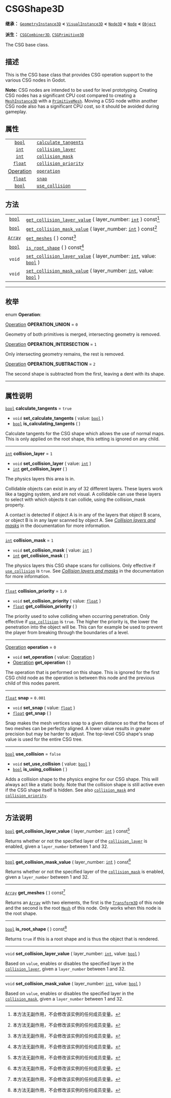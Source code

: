 <!-- ⚠ 请勿编辑本文件 ⚠ -->
<!-- 本文档使用脚本从 WeDot 引擎源码仓库生成。 -->
<!-- 生成脚本：https://github.com/WeDot-Engine/WeDot/tree/4.3/doc/tools/make_md.py； -->
<!-- 原文件：https://github.com/WeDot-Engine/WeDot/tree/4.3/modules/csg/doc_classes/CSGShape3D.xml。 -->

<div id="_class_csgshape3d"></div>

# CSGShape3D

**继承：** [`GeometryInstance3D`](class_geometryinstance3d.md) **<** [`VisualInstance3D`](class_visualinstance3d.md) **<** [`Node3D`](class_node3d.md) **<** [`Node`](class_node.md) **<** [`Object`](class_object.md)

**派生：** [`CSGCombiner3D`](class_csgcombiner3d.md), [`CSGPrimitive3D`](class_csgprimitive3d.md)

The CSG base class.

## 描述

This is the CSG base class that provides CSG operation support to the various CSG nodes in Godot.

 **Note:** CSG nodes are intended to be used for level prototyping. Creating CSG nodes has a significant CPU cost compared to creating a [`MeshInstance3D`](class_meshinstance3d.md) with a [`PrimitiveMesh`](class_primitivemesh.md). Moving a CSG node within another CSG node also has a significant CPU cost, so it should be avoided during gameplay.

## 属性

|||
|:-:|:--|
| [`bool`](class_bool.md)                 | [`calculate_tangents`](class_csgshape3d.md#class_csgshape3d_property_calculate_tangents) | ``true``  |
| [`int`](class_int.md)                   | [`collision_layer`](class_csgshape3d.md#class_csgshape3d_property_collision_layer)       | ``1``     |
| [`int`](class_int.md)                   | [`collision_mask`](class_csgshape3d.md#class_csgshape3d_property_collision_mask)         | ``1``     |
| [`float`](class_float.md)               | [`collision_priority`](class_csgshape3d.md#class_csgshape3d_property_collision_priority) | ``1.0``   |
| [Operation](#enum_csgshape3d_operation) | [`operation`](class_csgshape3d.md#class_csgshape3d_property_operation)                   | ``0``     |
| [`float`](class_float.md)               | [`snap`](class_csgshape3d.md#class_csgshape3d_property_snap)                             | ``0.001`` |
| [`bool`](class_bool.md)                 | [`use_collision`](class_csgshape3d.md#class_csgshape3d_property_use_collision)           | ``false`` |

## 方法

|||
|:-:|:--|
| [`bool`](class_bool.md)   | [`get_collision_layer_value`](class_csgshape3d.md#class_csgshape3d_method_get_collision_layer_value) ( layer_number: [`int`](class_int.md) ) const[^const]                   |
| [`bool`](class_bool.md)   | [`get_collision_mask_value`](class_csgshape3d.md#class_csgshape3d_method_get_collision_mask_value) ( layer_number: [`int`](class_int.md) ) const[^const]                     |
| [`Array`](class_array.md) | [`get_meshes`](class_csgshape3d.md#class_csgshape3d_method_get_meshes) ( ) const[^const]                                                                                     |
| [`bool`](class_bool.md)   | [`is_root_shape`](class_csgshape3d.md#class_csgshape3d_method_is_root_shape) ( ) const[^const]                                                                               |
| `void`                    | [`set_collision_layer_value`](class_csgshape3d.md#class_csgshape3d_method_set_collision_layer_value) ( layer_number: [`int`](class_int.md), value: [`bool`](class_bool.md) ) |
| `void`                    | [`set_collision_mask_value`](class_csgshape3d.md#class_csgshape3d_method_set_collision_mask_value) ( layer_number: [`int`](class_int.md), value: [`bool`](class_bool.md) )   |

<!-- rst-class:: classref-section-separator -->

---

## 枚举

<div id="_class_enum_csgshape3d_operation"></div>

enum **Operation**: <div id="enum_csgshape3d_operation"></div>

<div id="_class_csgshape3d_constant_operation_union"></div>

[Operation](#enum_csgshape3d_operation) **OPERATION_UNION** = ``0``

Geometry of both primitives is merged, intersecting geometry is removed.

<div id="_class_csgshape3d_constant_operation_intersection"></div>

[Operation](#enum_csgshape3d_operation) **OPERATION_INTERSECTION** = ``1``

Only intersecting geometry remains, the rest is removed.

<div id="_class_csgshape3d_constant_operation_subtraction"></div>

[Operation](#enum_csgshape3d_operation) **OPERATION_SUBTRACTION** = ``2``

The second shape is subtracted from the first, leaving a dent with its shape.

<!-- rst-class:: classref-section-separator -->

---

## 属性说明

<div id="_class_csgshape3d_property_calculate_tangents"></div>

[`bool`](class_bool.md) **calculate_tangents** = ``true`` <div id="class_csgshape3d_property_calculate_tangents"></div>

- `void` **set_calculate_tangents** ( value: [`bool`](class_bool.md) )
- [`bool`](class_bool.md) **is_calculating_tangents** ( )

Calculate tangents for the CSG shape which allows the use of normal maps. This is only applied on the root shape, this setting is ignored on any child.

<!-- rst-class:: classref-item-separator -->

---

<div id="_class_csgshape3d_property_collision_layer"></div>

[`int`](class_int.md) **collision_layer** = ``1`` <div id="class_csgshape3d_property_collision_layer"></div>

- `void` **set_collision_layer** ( value: [`int`](class_int.md) )
- [`int`](class_int.md) **get_collision_layer** ( )

The physics layers this area is in.

Collidable objects can exist in any of 32 different layers. These layers work like a tagging system, and are not visual. A collidable can use these layers to select with which objects it can collide, using the collision_mask property.

A contact is detected if object A is in any of the layers that object B scans, or object B is in any layer scanned by object A. See [*Collision layers and masks*](../tutorials/physics/physics_introduction.md#collision-layers-and-masks) in the documentation for more information.

<!-- rst-class:: classref-item-separator -->

---

<div id="_class_csgshape3d_property_collision_mask"></div>

[`int`](class_int.md) **collision_mask** = ``1`` <div id="class_csgshape3d_property_collision_mask"></div>

- `void` **set_collision_mask** ( value: [`int`](class_int.md) )
- [`int`](class_int.md) **get_collision_mask** ( )

The physics layers this CSG shape scans for collisions. Only effective if [`use_collision`](class_csgshape3d.md#class_csgshape3d_property_use_collision) is `true`. See [*Collision layers and masks*](../tutorials/physics/physics_introduction.md#collision-layers-and-masks) in the documentation for more information.

<!-- rst-class:: classref-item-separator -->

---

<div id="_class_csgshape3d_property_collision_priority"></div>

[`float`](class_float.md) **collision_priority** = ``1.0`` <div id="class_csgshape3d_property_collision_priority"></div>

- `void` **set_collision_priority** ( value: [`float`](class_float.md) )
- [`float`](class_float.md) **get_collision_priority** ( )

The priority used to solve colliding when occurring penetration. Only effective if [`use_collision`](class_csgshape3d.md#class_csgshape3d_property_use_collision) is `true`. The higher the priority is, the lower the penetration into the object will be. This can for example be used to prevent the player from breaking through the boundaries of a level.

<!-- rst-class:: classref-item-separator -->

---

<div id="_class_csgshape3d_property_operation"></div>

[Operation](#enum_csgshape3d_operation) **operation** = ``0`` <div id="class_csgshape3d_property_operation"></div>

- `void` **set_operation** ( value: [Operation](#enum_csgshape3d_operation) )
- [Operation](#enum_csgshape3d_operation) **get_operation** ( )

The operation that is performed on this shape. This is ignored for the first CSG child node as the operation is between this node and the previous child of this nodes parent.

<!-- rst-class:: classref-item-separator -->

---

<div id="_class_csgshape3d_property_snap"></div>

[`float`](class_float.md) **snap** = ``0.001`` <div id="class_csgshape3d_property_snap"></div>

- `void` **set_snap** ( value: [`float`](class_float.md) )
- [`float`](class_float.md) **get_snap** ( )

Snap makes the mesh vertices snap to a given distance so that the faces of two meshes can be perfectly aligned. A lower value results in greater precision but may be harder to adjust. The top-level CSG shape's snap value is used for the entire CSG tree.

<!-- rst-class:: classref-item-separator -->

---

<div id="_class_csgshape3d_property_use_collision"></div>

[`bool`](class_bool.md) **use_collision** = ``false`` <div id="class_csgshape3d_property_use_collision"></div>

- `void` **set_use_collision** ( value: [`bool`](class_bool.md) )
- [`bool`](class_bool.md) **is_using_collision** ( )

Adds a collision shape to the physics engine for our CSG shape. This will always act like a static body. Note that the collision shape is still active even if the CSG shape itself is hidden. See also [`collision_mask`](class_csgshape3d.md#class_csgshape3d_property_collision_mask) and [`collision_priority`](class_csgshape3d.md#class_csgshape3d_property_collision_priority).

<!-- rst-class:: classref-section-separator -->

---

## 方法说明

<div id="_class_csgshape3d_method_get_collision_layer_value"></div>

[`bool`](class_bool.md) **get_collision_layer_value** ( layer_number: [`int`](class_int.md) ) const[^const]<div id="class_csgshape3d_method_get_collision_layer_value"></div>

Returns whether or not the specified layer of the [`collision_layer`](class_csgshape3d.md#class_csgshape3d_property_collision_layer) is enabled, given a `layer_number` between 1 and 32.

<!-- rst-class:: classref-item-separator -->

---

<div id="_class_csgshape3d_method_get_collision_mask_value"></div>

[`bool`](class_bool.md) **get_collision_mask_value** ( layer_number: [`int`](class_int.md) ) const[^const]<div id="class_csgshape3d_method_get_collision_mask_value"></div>

Returns whether or not the specified layer of the [`collision_mask`](class_csgshape3d.md#class_csgshape3d_property_collision_mask) is enabled, given a `layer_number` between 1 and 32.

<!-- rst-class:: classref-item-separator -->

---

<div id="_class_csgshape3d_method_get_meshes"></div>

[`Array`](class_array.md) **get_meshes** ( ) const[^const]<div id="class_csgshape3d_method_get_meshes"></div>

Returns an [`Array`](class_array.md) with two elements, the first is the [`Transform3D`](class_transform3d.md) of this node and the second is the root [`Mesh`](class_mesh.md) of this node. Only works when this node is the root shape.

<!-- rst-class:: classref-item-separator -->

---

<div id="_class_csgshape3d_method_is_root_shape"></div>

[`bool`](class_bool.md) **is_root_shape** ( ) const[^const]<div id="class_csgshape3d_method_is_root_shape"></div>

Returns `true` if this is a root shape and is thus the object that is rendered.

<!-- rst-class:: classref-item-separator -->

---

<div id="_class_csgshape3d_method_set_collision_layer_value"></div>

`void` **set_collision_layer_value** ( layer_number: [`int`](class_int.md), value: [`bool`](class_bool.md) )<div id="class_csgshape3d_method_set_collision_layer_value"></div>

Based on `value`, enables or disables the specified layer in the [`collision_layer`](class_csgshape3d.md#class_csgshape3d_property_collision_layer), given a `layer_number` between 1 and 32.

<!-- rst-class:: classref-item-separator -->

---

<div id="_class_csgshape3d_method_set_collision_mask_value"></div>

`void` **set_collision_mask_value** ( layer_number: [`int`](class_int.md), value: [`bool`](class_bool.md) )<div id="class_csgshape3d_method_set_collision_mask_value"></div>

Based on `value`, enables or disables the specified layer in the [`collision_mask`](class_csgshape3d.md#class_csgshape3d_property_collision_mask), given a `layer_number` between 1 and 32.

[^virtual]: 本方法通常需要用户覆盖才能生效。
[^const]: 本方法无副作用，不会修改该实例的任何成员变量。
[^vararg]: 本方法除了能接受在此处描述的参数外，还能够继续接受任意数量的参数。
[^constructor]: 本方法用于构造某个类型。
[^static]: 调用本方法无需实例，可直接使用类名进行调用。
[^operator]: 本方法描述的是使用本类型作为左操作数的有效运算符。
[^bitfield]: 这个值是由下列位标志构成位掩码的整数。
[^void]: 无返回值。

